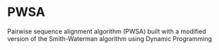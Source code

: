 # PWSA
Pairwise sequence alignment algorithm (PWSA) built with a modified version of the Smith-Waterman algorithm using Dynamic Programming
